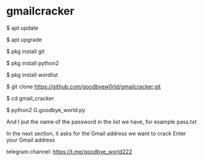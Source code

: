 # gmailcracker



$ apt update

$ apt upgrade

$ pkg install git

$ pkg install python2

$ pkg install wordlist

$ git clone https://github.com/goodbyew0rld/gmailcracker.git

$ cd gmail_cracker

$ python2 G.goodbye_world.py

And I put the name of the password in the list we have, for example pass.txt

In the next section, it asks for the Gmail address we want to crack Enter your Gmail address

telegram channel: https://t.me/goodbye_world222
